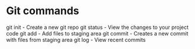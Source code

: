 # Git commands

git init - Create a new git repo
git status - View the changes to your project code
git add - Add files to  staging area
git commit - Creates a new commit with files  from staging area
git log - View recent commits
